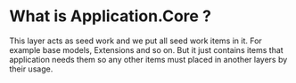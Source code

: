 
# What is Application.Core ?

This layer acts as seed work and we put all seed work items in it. For example base models, Extensions and so on.
But it just contains items that application needs them so any other items must placed in another layers by their usage.